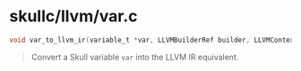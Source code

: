 # skullc/llvm/var.c

```c
void var_to_llvm_ir(variable_t *var, LLVMBuilderRef builder, LLVMContextRef ctx)
```

> Convert a Skull variable `var` into the LLVM IR equivalent.

